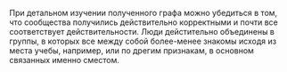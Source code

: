 При детальном изучении полученного графа можно убедиться в том, что сообщества получились действительно корректными и почти все соответствует действительности. Люди дейстительно объединены в группы, в которых все между собой более-менее знакомы исходя из места учебы, например, или по дрегим признакам, в основном связанных именно  сместом.
